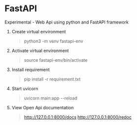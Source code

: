 # FastAPI
Experimental - Web Api using python and FastAPI framework


1. Create virtual environment
   >python3 -m venv fastapi-env

2. Activate virtual environment
   >source fastapi-env/bin/activate

3. Install requirement
   >pip install -r requirement.txt

4. Start uvicorn
   >uvicorn main:app --reload


5. View Open Api documentation
   >http://127.0.0.1:8000/docs 
   >http://127.0.0.1:8000/redoc

   
